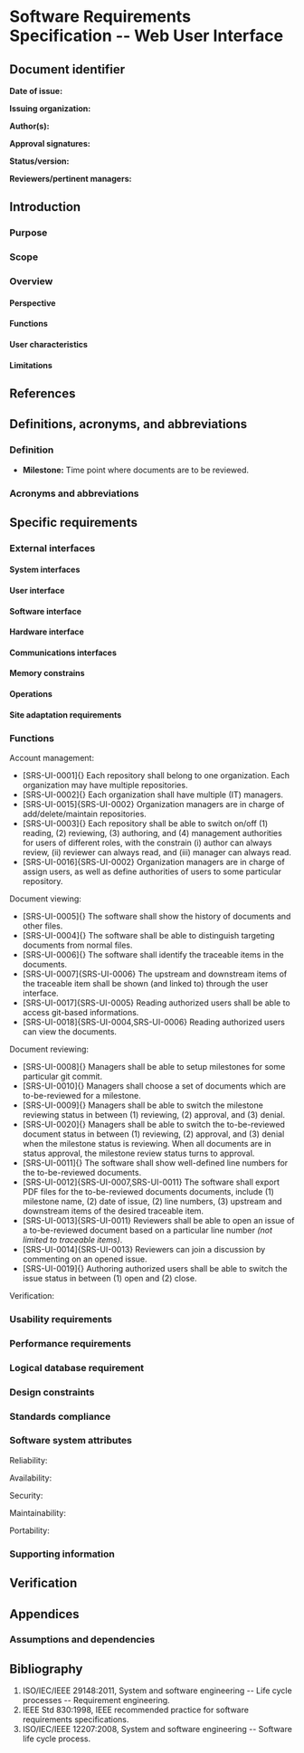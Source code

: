 # Software Requirements Specification -- Web User Interface

## Document identifier

**Date of issue:**

**Issuing organization:**

**Author(s):**

**Approval signatures:**

**Status/version:**

**Reviewers/pertinent managers:**

## Introduction

### Purpose

### Scope

### Overview

#### Perspective

#### Functions

#### User characteristics

#### Limitations

## References

## Definitions, acronyms, and abbreviations

### Definition

+ **Milestone:** Time point where documents are to be reviewed.

### Acronyms and abbreviations

## Specific requirements

### External interfaces

#### System interfaces

#### User interface

#### Software interface

#### Hardware interface

#### Communications interfaces

#### Memory constrains

#### Operations

#### Site adaptation requirements

### Functions

Account management:

- [SRS-UI-0001]{} Each repository shall belong to one organization. Each organization may have multiple repositories.
- [SRS-UI-0002]{} Each organization shall have multiple (IT) managers.
- [SRS-UI-0015]{SRS-UI-0002} Organization managers are in charge of add/delete/maintain repositories.
- [SRS-UI-0003]{} Each repository shall be able to switch on/off (1) reading, (2) reviewing, (3) authoring, and (4) management authorities for users of different roles, with the constrain (i) author can always review, (ii) reviewer can always read, and (iii) manager can always read.
- [SRS-UI-0016]{SRS-UI-0002} Organization managers are in charge of assign users, as well as define authorities of users to some particular repository.

Document viewing:

- [SRS-UI-0005]{} The software shall show the history of documents and other files.
- [SRS-UI-0004]{} The software shall be able to distinguish targeting documents from normal files.
- [SRS-UI-0006]{} The software shall identify the traceable items in the documents.
- [SRS-UI-0007]{SRS-UI-0006} The upstream and downstream items of the traceable item shall be shown (and linked to) through the user interface.
- [SRS-UI-0017]{SRS-UI-0005} Reading authorized users shall be able to access git-based informations.
- [SRS-UI-0018]{SRS-UI-0004,SRS-UI-0006} Reading authorized users can view the documents.

Document reviewing:

- [SRS-UI-0008]{} Managers shall be able to setup milestones for some particular git commit.
- [SRS-UI-0010]{} Managers shall choose a set of documents which are to-be-reviewed for a milestone.
- [SRS-UI-0009]{} Managers shall be able to switch the milestone reviewing status in between (1) reviewing, (2) approval, and (3) denial.
- [SRS-UI-0020]{} Managers shall be able to switch the to-be-reviewed document status in between (1) reviewing, (2) approval, and (3) denial when the milestone status is reviewing. When all documents are in status approval, the milestone review status turns to approval.
- [SRS-UI-0011]{} The software shall show well-defined line numbers for the to-be-reviewed documents.
- [SRS-UI-0012]{SRS-UI-0007,SRS-UI-0011} The software shall export PDF files for the to-be-reviewed documents documents, include (1) milestone name, (2) date of issue, (2) line numbers, (3) upstream and downstream items of the desired traceable item.
- [SRS-UI-0013]{SRS-UI-0011} Reviewers shall be able to open an issue of a to-be-reviewed document based on a particular line number *(not limited to traceable items)*.
- [SRS-UI-0014]{SRS-UI-0013} Reviewers can join a discussion by commenting on an opened issue.
- [SRS-UI-0019]{} Authoring authorized users shall be able to switch the issue status in between (1) open and (2) close.

Verification:

### Usability requirements

### Performance requirements

### Logical database requirement

### Design constraints

### Standards compliance

### Software system attributes

Reliability:

Availability:

Security:

Maintainability:

Portability:

### Supporting information

## Verification

## Appendices

### Assumptions and dependencies

## Bibliography

1. ISO/IEC/IEEE 29148:2011, System and software engineering -- Life cycle processes -- Requirement engineering.
2. IEEE Std 830:1998, IEEE recommended practice for software requirements specifications.
3. ISO/IEC/IEEE 12207:2008, System and software engineering -- Software life cycle process.

